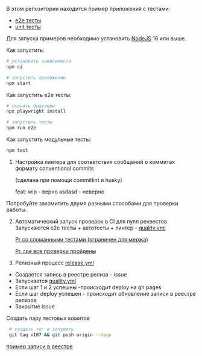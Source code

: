 В этом репозитории находится пример приложения с тестами:

- [e2e тесты](e2e/example.spec.ts)
- [unit тесты](src/example.test.tsx)

Для запуска примеров необходимо установить [NodeJS](https://nodejs.org/en/download/) 16 или выше.

Как запустить:

```sh
# установить зависимости
npm ci

# запустить приложение
npm start
```

Как запустить e2e тесты:

```sh
# скачать браузеры
npx playwright install

# запустить тесты
npm run e2e
```

Как запустить модульные тесты:

```sh
npm test
```

1. Настройка линтера для соответствия сообщений о коммитах формату conventional commits

   (cделана при помощи commitlint и husky)


    feat: wip - верно
    аsdasd - неверно
    
Попробуйте закомитить двумя разными способами для проверки работы. 

2. Автоматический запуск проверок в CI для пулл реквестов
 Запускаются e2e тесты + автотесты + линтер - [quality.yml](/.github/workflows/quality.yml)

    [Pr со сломанными тестами (ограничен для мержа)](https://github.com/illicit-oblivion/unit-demo-cra/pull/63)

    [Pr, где все проверки пройдены](https://github.com/illicit-oblivion/unit-demo-cra/pull/65)

3. Релизный процесс
   [release.yml](/.github/workflows/release.yml)

- Создается запись в реестре релиза - issue
- Запускается [quality.yml](/.github/workflows/quality.yml)
- Если шаг 1 и 2 успешны -происходит deploy на gh pages
- Если шаг deploy успешен - происходит обновление записи в реестре релизов
- Закрытие issue

Создать пару тестовых комитов
```sh
 # создать тег и запушить
 git tag v107 && git push origin --tags
```
[пример записи в реестре ](/.github/workflows/quality.yml)

